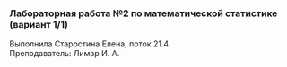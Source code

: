 ### Лабораторная работа №2 по математической статистике (вариант 1/1)
<p>Выполнила Старостина Елена, поток 21.4</br>
Преподаватель: Лимар И. А.
</p>